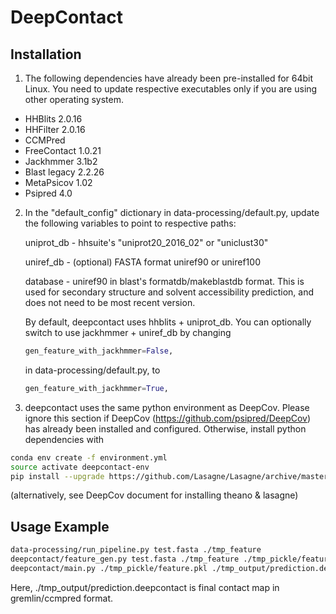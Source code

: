 # DeepContact

## Installation
1. The following dependencies have already been pre-installed for 64bit Linux.
   You need to update respective executables only if you are using other
   operating system.
  - HHBlits 2.0.16
  - HHFilter 2.0.16
  - CCMPred
  - FreeContact 1.0.21
  - Jackhmmer 3.1b2
  - Blast legacy 2.2.26
  - MetaPsicov 1.02
  - Psipred 4.0

2. In the "default_config" dictionary in data-processing/default.py,
   update the following variables to point to respective paths:

   uniprot_db - hhsuite's "uniprot20_2016_02" or "uniclust30"  
   
   uniref_db  - (optional) FASTA format uniref90 or uniref100  
   
   database   - uniref90 in blast's formatdb/makeblastdb format. This is
                used for secondary structure and solvent accessibility
                prediction, and does not need to be most recent version.

   By default, deepcontact uses hhblits + uniprot_db. You can optionally
   switch to use jackhmmer + uniref_db by changing

   ```python
   gen_feature_with_jackhmmer=False,
   ```

   in data-processing/default.py, to

   ```python
   gen_feature_with_jackhmmer=True,
   ```

3. deepcontact uses the same python environment as DeepCov. Please ignore
   this section if DeepCov (https://github.com/psipred/DeepCov) has already
   been installed and configured. Otherwise, install python dependencies with

 ```bash
 conda env create -f environment.yml
 source activate deepcontact-env
 pip install --upgrade https://github.com/Lasagne/Lasagne/archive/master.zip
 ```

 (alternatively, see DeepCov document for installing theano & lasagne)

## Usage Example

```bash
data-processing/run_pipeline.py test.fasta ./tmp_feature
deepcontact/feature_gen.py test.fasta ./tmp_feature ./tmp_pickle/feature.pkl
deepcontact/main.py ./tmp_pickle/feature.pkl ./tmp_output/prediction.deepcontact
```

Here, ./tmp_output/prediction.deepcontact is final contact map in 
gremlin/ccmpred format.
